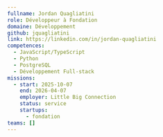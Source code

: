 ```yaml
---
fullname: Jordan Quagliatini
role: Développeur à Fondation
domaine: Développement
github: jquagliatini
link: https://linkedin.com/in/jordan-quagliatini
competences:
  - JavaScript/TypeScript
  - Python
  - PostgreSQL
  - Développement Full-stack
missions:
  - start: 2025-10-07
    end: 2026-04-07
    employer: Little Big Connection
    status: service
    startups:
      - fondation
teams: []
---
```

